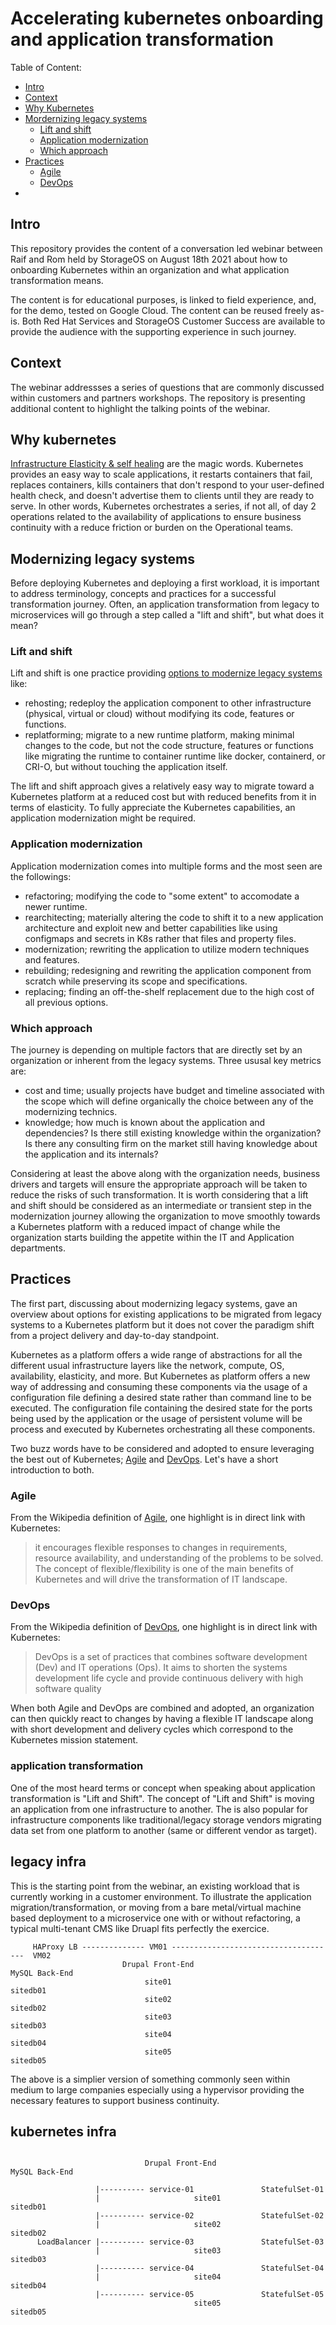 # Accelerating kubernetes onboarding and application transformation  

Table of Content:
* [Intro](#intro)
* [Context](#context)
* [Why Kubernetes](#why-kubernetes)
* [Mordernizing legacy systems](#modernizing-legacy-systems)
     * [Lift and shift](#lift-and-shift)
     * [Application modernization](#application-modernization)
     * [Which approach](#which-approach)
* [Practices](#practices)
     * [Agile](#agile)
     * [DevOps](#devops)
* []() 

## Intro
This repository provides the content of a conversation led webinar between Raif and Rom held by StorageOS on August 18th 2021 about how to onboarding Kubernetes within an organization and what application transformation means.

The content is for educational purposes, is linked to field experience, and, for the demo, tested on Google Cloud. The content can be reused freely as-is. Both Red Hat Services and StorageOS Customer Success are available to provide the audience with the supporting experience in such journey. 

## Context

The webinar addressses a series of questions that are commonly discussed within customers and partners workshops. The repository is presenting additional content to highlight the talking points of the webinar.

## Why kubernetes

[Infrastructure Elasticity & self healing](https://kubernetes.io/docs/concepts/overview/what-is-kubernetes/) are the magic words. Kubernetes provides an easy way to scale applications, it restarts containers that fail, replaces containers, kills containers that don't respond to your user-defined health check, and doesn't advertise them to clients until they are ready to serve.
In other words, Kubernetes orchestrates a series, if not all, of day 2 operations related to the availability of applications to ensure business continuity with a reduce friction or burden on the Operational teams.

## Modernizing legacy systems

Before deploying Kubernetes and deploying a first workload, it is important to address terminology, concepts and practices for a successful transformation journey. Often, an application transformation from legacy to microservices will go through a step called a "lift and shift", but what does it mean? 

### Lift and shift
Lift and shift is one practice providing [options to modernize legacy systems](https://www.gartner.com/smarterwithgartner/7-options-to-modernize-legacy-systems/) like:
- rehosting; redeploy the application component to other infrastructure (physical, virtual or cloud) without modifying its code, features or functions.
- replatforming; migrate to a new runtime platform, making minimal changes to the code, but not the code structure, features or functions like migrating the runtime to container runtime like docker, containerd, or CRI-O, but without touching the application itself.

The lift and shift approach gives a relatively easy way to migrate toward a Kubernetes platform at a reduced cost but with reduced benefits from it in terms of elasticity. To fully appreciate the Kubernetes capabilities, an application modernization might be required. 

### Application modernization
Application modernization comes into multiple forms and the most seen are the followings:
- refactoring; modifying the code to "some extent" to accomodate a newer runtime.
- rearchitecting; materially altering the code to shift it to a new application architecture and exploit new and better capabilities like using configmaps and secrets in K8s rather that files and property files.
- modernization; rewriting the application to utilize modern techniques and features.
- rebuilding; redesigning and rewriting the application component from scratch while preserving its scope and specifications. 
- replacing; finding an off-the-shelf replacement due to the high cost of all previous options.

### Which approach
The journey is depending on multiple factors that are directly set by an organization or inherent from the legacy systems. Three ususal key metrics are:
- cost and time; usually projects have budget and timeline associated with the scope which will define organically the choice between any of the modernizing technics. 
- knowledge; how much is known about the application and dependencies? Is there still existing knowledge within the organization? Is there any consulting firm on the market still having knowledge about the application and its internals? 

Considering at least the above along with the organization needs, business drivers and targets will ensure the appropriate approach will be taken to reduce the risks of such transformation.
It is worth considering that a lift and shift should be considered as an intermediate or transient step in the modernization journey allowing the organization to move smoothly towards a Kubernetes platform with a reduced impact of change while the organization starts building the appetite within the IT and Application departments.


## Practices

The first part, discussing about modernizing legacy systems, gave an overview about options for existing applications to be migrated from legacy systems to a Kubernetes platform but it does not cover the paradigm shift from a project delivery and day-to-day standpoint.

Kubernetes as a platform offers a wide range of abstractions for all the different usual infrastructure layers like the network, compute, OS, availability, elasticity, and more. But Kubernetes as platform offers a new way of addressing and consuming these components via the usage of a configuration file defining a desired state rather than command line to be executed. The configuration file containing the desired state for the ports being used by the application or the usage of persistent volume will be process and executed by Kubernetes orchestrating all these components. 

Two buzz words have to be considered and adopted to ensure leveraging the best out of Kubernetes; [Agile](https://en.wikipedia.org/wiki/Agile_software_development) and [DevOps](https://en.wikipedia.org/wiki/DevOps). Let's have a short introduction to both.

### Agile
From the Wikipedia definition of [Agile](https://en.wikipedia.org/wiki/Agile_software_development), one highlight is in direct link with Kubernetes: 
> it encourages flexible responses to changes in requirements, resource availability, and understanding of the problems to be solved.
The concept of flexible/flexibility is one of the main benefits of Kubernetes and will drive the transformation of IT landscape. 

### DevOps
From the Wikipedia definition of [DevOps](https://en.wikipedia.org/wiki/DevOps), one highlight is in direct link with Kubernetes:
> DevOps is a set of practices that combines software development (Dev) and IT operations (Ops). It aims to shorten the systems development life cycle and provide continuous delivery with high software quality

When both Agile and DevOps are combined and adopted, an organization can then quickly react to changes by having a flexible IT landscape along with short development and delivery cycles which correspond to the Kubernetes mission statement. 

### application transformation

One of the most heard terms or concept when speaking about application transformation is "Lift and Shift". The concept of "Lift and Shift" is moving an application from one infrastructure to another. The is also popular for infrastructure components like traditional/legacy storage vendors migrating data set from one platform to another (same or different vendor as target).


## legacy infra  

This is the starting point from the webinar, an existing workload that is currently working in a customer environment. To illustrate the application migration/transformation, or moving from a bare metal/virtual machine based deployment to a microservice one with or without refactoring, a typical multi-tenant CMS like Druapl fits perfectly the exercice. 

```
     HAProxy LB -------------- VM01 -------------------------------------  VM02
                         Drupal Front-End                            MySQL Back-End
                              site01                                     sitedb01
                              site02                                     sitedb02
                              site03                                     sitedb03
                              site04                                     sitedb04
                              site05                                     sitedb05     
```
The above is a simplier version of something commonly seen within medium to large companies especially using a hypervisor providing the necessary features to support business continuity. 


## kubernetes infra

```
                                                  
                              Drupal Front-End                            MySQL Back-End
                         
                   |---------- service-01               StatefulSet-01                         
                   |                     site01                                     sitedb01
                   |---------- service-02               StatefulSet-02
                   |                     site02                                     sitedb02
      LoadBalancer |---------- service-03               StatefulSet-03
                   |                     site03                                     sitedb03
                   |---------- service-04               StatefulSet-04
                   |                     site04                                     sitedb04
                   |---------- service-05               StatefulSet-05
                                         site05                                     sitedb05     


```







